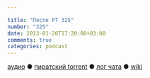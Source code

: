 ```yaml
---

title: "После РТ 325"
number: "325"
date: 2013-01-26T17:20:00+03:00
comments: true
categories: podcast
---
```

[аудио](http://cdn.radio-t.com/rt325post.mp3) ● [пиратский torrent](http://pirates.radio-t.com/torrents/rt325post.mp3.torrent) ● [лог чата](http://chat.radio-t.com/logs/radio-t-325.html) ● [wiki](http://wiki.radio-t.com/%D0%9F%D0%BE%D1%81%D0%BB%D0%B5_%D0%A0%D0%A2_325) <audio src="http://cdn.radio-t.com/rt325post.mp3" preload="none">
